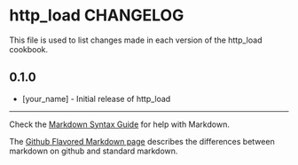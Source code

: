 http_load CHANGELOG
===================

This file is used to list changes made in each version of the http_load cookbook.

0.1.0
-----
- [your_name] - Initial release of http_load

- - -
Check the [Markdown Syntax Guide](http://daringfireball.net/projects/markdown/syntax) for help with Markdown.

The [Github Flavored Markdown page](http://github.github.com/github-flavored-markdown/) describes the differences between markdown on github and standard markdown.
